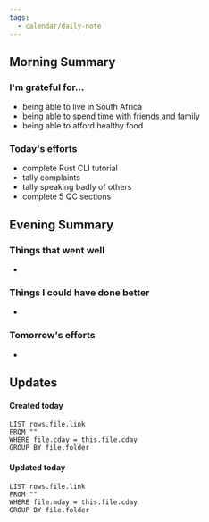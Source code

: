 ```yaml
---
tags:
  - calendar/daily-note
---
```


## Morning Summary

### I'm grateful for...

- being able to live in South Africa
- being able to spend time with friends and family
- being able to afford healthy food

### Today's efforts

- complete Rust CLI tutorial
- tally complaints
- tally speaking badly of others
- complete 5 QC sections

## Evening Summary

### Things that went well

-

### Things I could have done better

-

### Tomorrow's efforts

-

## Updates

#### Created today

```dataview
LIST rows.file.link
FROM ""
WHERE file.cday = this.file.cday
GROUP BY file.folder
```

#### Updated today

```dataview
LIST rows.file.link
FROM ""
WHERE file.mday = this.file.cday
GROUP BY file.folder
```
